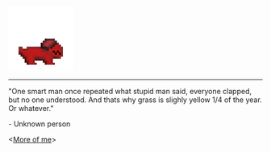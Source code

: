 ![rouny](rouny_beret_spinning.gif)

---
"One smart man once repeated what stupid man said, everyone clapped, but no one understood. And thats why grass is slighly yellow 1/4 of the year. Or whatever."

\- Unknown person

<[More of me](https://tunguso4ka.github.io)>
